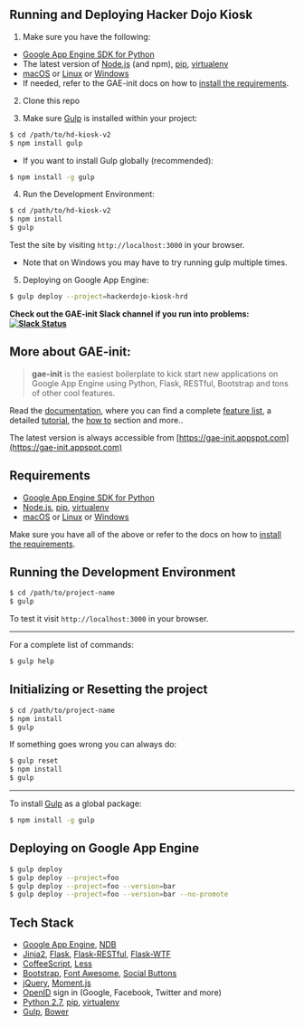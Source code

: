 Running and Deploying Hacker Dojo Kiosk
----------------------------------
1. Make sure you have the following: 
  - [Google App Engine SDK for Python][]
  - The latest version of [Node.js][] (and npm), [pip][], [virtualenv][]
  - [macOS][] or [Linux][] or [Windows][]
  - If needed, refer to the GAE-init docs on how to
[install the requirements](http://docs.gae-init.appspot.com/requirement/).

2. Clone this repo

3. Make sure [Gulp][] is installed within your project:
```bash
$ cd /path/to/hd-kiosk-v2
$ npm install gulp
```

   * If you want to install Gulp globally (recommended): 
```bash
$ npm install -g gulp
```

4. Run the Development Environment:

 ```bash
$ cd /path/to/hd-kiosk-v2
$ npm install
$ gulp
```

 Test the site by visiting `http://localhost:3000` in your browser.

 * Note that on Windows you may have to try running gulp multiple times.

5. Deploying on Google App Engine:

 ```bash
$ gulp deploy --project=hackerdojo-kiosk-hrd
```

**Check out the GAE-init Slack channel if you run into problems:
[![Slack Status](https://gae-init-slack.herokuapp.com/badge.svg)](https://gae-init-slack.herokuapp.com)**

More about GAE-init:
----------------------------------

> **gae-init** is the easiest boilerplate to kick start new applications on Google
App Engine using Python, Flask, RESTful, Bootstrap and tons of other cool features.

Read the [documentation][], where you can find a complete [feature list][],
a detailed [tutorial][], the [how to][] section and more..

The latest version is always accessible from
[https://gae-init.appspot.com](https://gae-init.appspot.com)

Requirements
------------

  - [Google App Engine SDK for Python][]
  - [Node.js][], [pip][], [virtualenv][]
  - [macOS][] or [Linux][] or [Windows][]

Make sure you have all of the above or refer to the docs on how to
[install the requirements](http://docs.gae-init.appspot.com/requirement/).

Running the Development Environment
-----------------------------------

```bash
$ cd /path/to/project-name
$ gulp
```

To test it visit `http://localhost:3000` in your browser.

- - - - - - - - - - - - - - - - - - - - - - - - - - - - - - - - - - - - - - - -

For a complete list of commands:

```bash
$ gulp help
```

Initializing or Resetting the project
------------------------------------

```bash
$ cd /path/to/project-name
$ npm install
$ gulp
```

If something goes wrong you can always do:

```bash
$ gulp reset
$ npm install
$ gulp
```

- - - - - - - - - - - - - - - - - - - - - - - - - - - - - - - - - - - - - - - -

To install [Gulp][] as a global package:

```bash
$ npm install -g gulp
```

Deploying on Google App Engine
------------------------------

```bash
$ gulp deploy
$ gulp deploy --project=foo
$ gulp deploy --project=foo --version=bar
$ gulp deploy --project=foo --version=bar --no-promote
```

Tech Stack
----------

  - [Google App Engine][], [NDB][]
  - [Jinja2][], [Flask][], [Flask-RESTful][], [Flask-WTF][]
  - [CoffeeScript][], [Less][]
  - [Bootstrap][], [Font Awesome][], [Social Buttons][]
  - [jQuery][], [Moment.js][]
  - [OpenID][] sign in (Google, Facebook, Twitter and more)
  - [Python 2.7][], [pip][], [virtualenv][]
  - [Gulp][], [Bower][]

[bootstrap]: http://getbootstrap.com/
[bower]: http://bower.io/
[coffeescript]: http://coffeescript.org/
[documentation]: http://docs.gae-init.appspot.com
[feature list]: http://docs.gae-init.appspot.com/features/
[flask-restful]: https://flask-restful.readthedocs.org
[flask-wtf]: https://flask-wtf.readthedocs.org
[flask]: http://flask.pocoo.org/
[font awesome]: http://fortawesome.github.com/Font-Awesome/
[google app engine sdk for python]: https://developers.google.com/appengine/downloads
[google app engine]: https://developers.google.com/appengine/
[gulp]: http://gulpjs.com
[how to]: http://docs.gae-init.appspot.com/howto/
[jinja2]: http://jinja.pocoo.org/docs/
[jquery]: https://jquery.com/
[less]: http://lesscss.org/
[linux]: http://www.ubuntu.com
[macos]: http://www.apple.com/macos/
[moment.js]: http://momentjs.com/
[ndb]: https://developers.google.com/appengine/docs/python/ndb/
[node.js]: http://nodejs.org/
[openid]: http://en.wikipedia.org/wiki/OpenID
[pip]: http://www.pip-installer.org/
[python 2.7]: https://developers.google.com/appengine/docs/python/python27/using27
[social buttons]: http://lipis.github.io/bootstrap-social/
[tutorial]: http://docs.gae-init.appspot.com/tutorial/
[virtualenv]: http://www.virtualenv.org/
[windows]: http://windows.microsoft.com/
